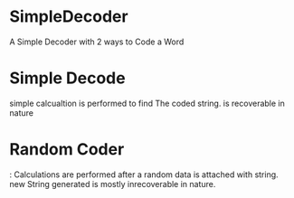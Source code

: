 # SimpleDecoder
A Simple Decoder with 2 ways to Code a Word


<h1>Simple Decode</h1>simple calcualtion is performed to find The coded string. is recoverable in nature


<h1>Random Coder</h1>: Calculations are performed after a random data is attached with string. new String generated is mostly inrecoverable in nature.


